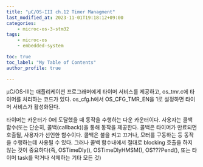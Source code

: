 ```yaml
---
title: "μC/OS-III ch.12 Timer Managment"
last_modified_at: 2023-11-01T19:18:12+09:00
categories:
    - microc-os-3-stm32
tags:
    - microc-os
    - embedded-system

toc: true
toc_label: "My Table of Contents"
author_profile: true

---
```

μC/OS-III는 애플리케이션 프로그래머에게 타이머 서비스를 제공하고, os_tmr.c에 타이머를 처리하는 코드가 있다. os_cfg.h에서 OS_CFG_TMR_EN을 1로 설정하면 타이머 서비스가 활성화된다.

타이머는 카운터가 0에 도달했을 때 동작을 수행하는 다운 카운터이다. 사용자는 콜백 함수(또는 단순히, 콜백(callback))을 통해 동작을 제공한다. 콜백은 타이머가 만료되면 호출될, 사용자가 선언한 함수이다. 콜백은 불을 켜고 끄거나, 모터를 구동하는 등 동작을 수행하는데 사용될 수 있다. 그러나 콜백 함수내에서 절대로 blocking 호출을 하지 않는 것이 중요하다(즉, OSTimeDly(), OSTimeDlyHMSM(), OS???Pend(), 또는 타이머 task를 막거나 삭제하는 기타 모든 것)